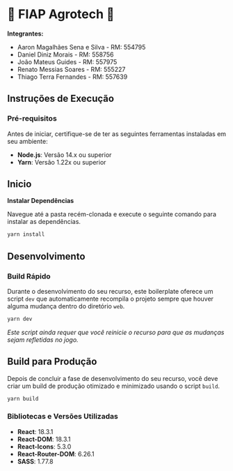 # 🌾 FIAP Agrotech 🌱

**Integrantes:**
- Aaron Magalhães Sena e Silva - RM: 554795
- Daniel Diniz Morais - RM: 558756
- João Mateus Guides - RM: 557975
- Renato Messias Soares - RM: 555227
- Thiago Terra Fernandes - RM: 557639

## Instruções de Execução

### Pré-requisitos

Antes de iniciar, certifique-se de ter as seguintes ferramentas instaladas em seu ambiente:
- **Node.js**: Versão 14.x ou superior
- **Yarn**: Versão 1.22x ou superior


## Inicio

**Instalar Dependências**

Navegue até a pasta recém-clonada e execute o seguinte comando para instalar as dependências.

```sh
yarn install
```

## Desenvolvimento

### Build Rápido

Durante o desenvolvimento do seu recurso, este boilerplate oferece um script `dev` que automaticamente recompila o projeto sempre que houver alguma mudança dentro do diretório `web`.

```sh
yarn dev
```
*Este script ainda requer que você reinicie o recurso para que as mudanças sejam refletidas no jogo.*

## Build para Produção

Depois de concluir a fase de desenvolvimento do seu recurso, você deve criar um build de produção otimizado e minimizado usando o script `build`.

```sh
yarn build
```

### Bibliotecas e Versões Utilizadas

- **React**: 18.3.1
- **React-DOM**: 18.3.1
- **React-Icons**: 5.3.0
- **React-Router-DOM**: 6.26.1
- **SASS**: 1.77.8

